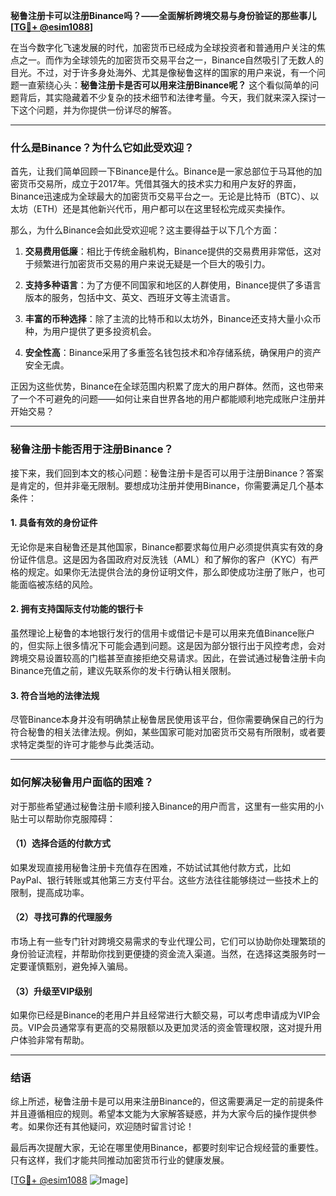 **秘鲁注册卡可以注册Binance吗？——全面解析跨境交易与身份验证的那些事儿[[TG💪+ @esim1088](https://t.me/s/esim1088)]**

在当今数字化飞速发展的时代，加密货币已经成为全球投资者和普通用户关注的焦点之一。而作为全球领先的加密货币交易平台之一，Binance自然吸引了无数人的目光。不过，对于许多身处海外、尤其是像秘鲁这样的国家的用户来说，有一个问题一直萦绕心头：**秘鲁注册卡是否可以用来注册Binance呢？** 这个看似简单的问题背后，其实隐藏着不少复杂的技术细节和法律考量。今天，我们就来深入探讨一下这个问题，并为你提供一份详尽的解答。

---

### 什么是Binance？为什么它如此受欢迎？

首先，让我们简单回顾一下Binance是什么。Binance是一家总部位于马耳他的加密货币交易所，成立于2017年。凭借其强大的技术实力和用户友好的界面，Binance迅速成为全球最大的加密货币交易平台之一。无论是比特币（BTC）、以太坊（ETH）还是其他新兴代币，用户都可以在这里轻松完成买卖操作。

那么，为什么Binance会如此受欢迎呢？这主要得益于以下几个方面：

1. **交易费用低廉**：相比于传统金融机构，Binance提供的交易费用非常低，这对于频繁进行加密货币交易的用户来说无疑是一个巨大的吸引力。
   
2. **支持多种语言**：为了方便不同国家和地区的人群使用，Binance提供了多语言版本的服务，包括中文、英文、西班牙文等主流语言。

3. **丰富的币种选择**：除了主流的比特币和以太坊外，Binance还支持大量小众币种，为用户提供了更多投资机会。

4. **安全性高**：Binance采用了多重签名钱包技术和冷存储系统，确保用户的资产安全无虞。

正因为这些优势，Binance在全球范围内积累了庞大的用户群体。然而，这也带来了一个不可避免的问题——如何让来自世界各地的用户都能顺利地完成账户注册并开始交易？

---

### 秘鲁注册卡能否用于注册Binance？

接下来，我们回到本文的核心问题：秘鲁注册卡是否可以用于注册Binance？答案是肯定的，但并非毫无限制。要想成功注册并使用Binance，你需要满足几个基本条件：

#### 1. 具备有效的身份证件
无论你是来自秘鲁还是其他国家，Binance都要求每位用户必须提供真实有效的身份证件信息。这是因为各国政府对反洗钱（AML）和了解你的客户（KYC）有严格的规定。如果你无法提供合法的身份证明文件，那么即使成功注册了账户，也可能面临被冻结的风险。

#### 2. 拥有支持国际支付功能的银行卡
虽然理论上秘鲁的本地银行发行的信用卡或借记卡是可以用来充值Binance账户的，但实际上很多情况下可能会遇到问题。这是因为部分银行出于风控考虑，会对跨境交易设置较高的门槛甚至直接拒绝交易请求。因此，在尝试通过秘鲁注册卡向Binance充值之前，建议先联系你的发卡行确认相关限制。

#### 3. 符合当地的法律法规
尽管Binance本身并没有明确禁止秘鲁居民使用该平台，但你需要确保自己的行为符合秘鲁的相关法律法规。例如，某些国家可能对加密货币交易有所限制，或者要求特定类型的许可才能参与此类活动。

---

### 如何解决秘鲁用户面临的困难？

对于那些希望通过秘鲁注册卡顺利接入Binance的用户而言，这里有一些实用的小贴士可以帮助你克服障碍：

#### （1）选择合适的付款方式
如果发现直接用秘鲁注册卡充值存在困难，不妨试试其他付款方式，比如PayPal、银行转账或其他第三方支付平台。这些方法往往能够绕过一些技术上的限制，提高成功率。

#### （2）寻找可靠的代理服务
市场上有一些专门针对跨境交易需求的专业代理公司，它们可以协助你处理繁琐的身份验证流程，并帮助你找到更便捷的资金流入渠道。当然，在选择这类服务时一定要谨慎甄别，避免掉入骗局。

#### （3）升级至VIP级别
如果你已经是Binance的老用户并且经常进行大额交易，可以考虑申请成为VIP会员。VIP会员通常享有更高的交易限额以及更加灵活的资金管理权限，这对提升用户体验非常有帮助。

---

### 结语

综上所述，秘鲁注册卡是可以用来注册Binance的，但这需要满足一定的前提条件并且遵循相应的规则。希望本文能为大家解答疑惑，并为大家今后的操作提供参考。如果你还有其他疑问，欢迎随时留言讨论！

最后再次提醒大家，无论在哪里使用Binance，都要时刻牢记合规经营的重要性。只有这样，我们才能共同推动加密货币行业的健康发展。

[[TG💪+ @esim1088](https://t.me/s/esim1088) ![Image](https://i.postimg.cc/4NQfJmqS/Snipaste-2025-05-13-00-14-12.png)]